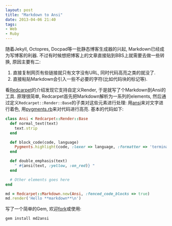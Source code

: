 ```yaml
---
layout: post
title: "Markdown to Ansi"
date: 2013-04-06 21:40
tags:
- Web
- Ruby
---
```


随着Jekyll, Octopres, Docpad等一批静态博客生成器的兴起, Markdown已经成为写博客的利器. 不过有时候想把博客上的文章直接贴到BBS上就需要去做一些转换, 原因主要有二:

1. 直接复制网页有些链接就只有文字没有URL, 同时代码高亮之类的就没了.
2. 直接粘贴Markdown会引入一些不必要的字符(比如代码块的标记等).

看[Redcarpet](https://github.com/vmg/redcarpet)的介绍发现它支持自定义Render, 于是就写了个Markdown到Ansi的工具. 原理很简单, Redcarpet首先把Markdown解析为一系列的elements, 然后通过定义`Redcarpet::Render::Base`的子类对这些元素进行处理: 用[ansi](http://rubyworks.github.io/ansi/)来对文字进行着色, 用[pygments.rb](https://github.com/tmm1/pygments.rb)来对代码进行高亮. 基本的代码如下:

``` ruby
class Ansi < Redcarpet::Render::Base
  def normal_text(text)
    text.strip
  end

  def block_code(code, language)
    Pygments.highlight(code, :lexer => language, :formatter => 'terminal') + "\n\n"
  end

  def double_emphasis(text)
    " #{ansi(text, :yellow, :on_red)} "
  end

  # Other elements goes here
end

md = Redcarpet::Markdown.new(Ansi, :fenced_code_blocks => true)
md.render('Hello **markdown**\n')
```

写了一个简单的Gem, 欢迎[fork](https://github.com/hanjianwei/md2ansi)或使用:

``` bash
gem install md2ansi
```
